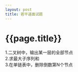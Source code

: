 ```yaml
---
layout: post
title: 若干道面试题
---
```

{{page.title}}
==========================

1.二叉树中，输出某一层的全部节点<br/>
2.求最大子序列和<br/>
3.在单链表中，删除倒数第N个节点<br/>

